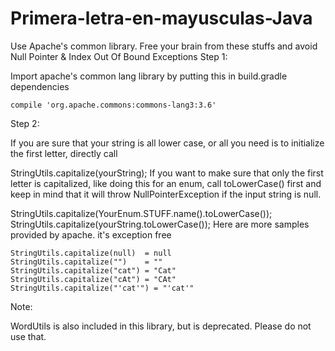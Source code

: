 # Primera-letra-en-mayusculas-Java

Use Apache's common library. Free your brain from these stuffs and avoid Null Pointer & Index Out Of Bound Exceptions
Step 1:

Import apache's common lang library by putting this in build.gradle dependencies

```
compile 'org.apache.commons:commons-lang3:3.6'
```

Step 2:

If you are sure that your string is all lower case, or all you need is to initialize the first letter, directly call

StringUtils.capitalize(yourString);
If you want to make sure that only the first letter is capitalized, like doing this for an enum, call toLowerCase() first and keep in mind that it will throw NullPointerException if the input string is null.

StringUtils.capitalize(YourEnum.STUFF.name().toLowerCase());
StringUtils.capitalize(yourString.toLowerCase());
Here are more samples provided by apache. it's exception free

```
StringUtils.capitalize(null)  = null
StringUtils.capitalize("")    = ""
StringUtils.capitalize("cat") = "Cat"
StringUtils.capitalize("cAt") = "CAt"
StringUtils.capitalize("'cat'") = "'cat'"
```

Note:

WordUtils is also included in this library, but is deprecated. Please do not use that.
